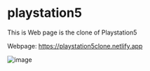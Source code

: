 # playstation5

This is Web page is the clone of Playstation5 

Webpage: https://playstation5clone.netlify.app


![image](https://user-images.githubusercontent.com/80377528/183662930-f7542aad-857a-4a9e-90b8-9199d4c1e4d7.png)



